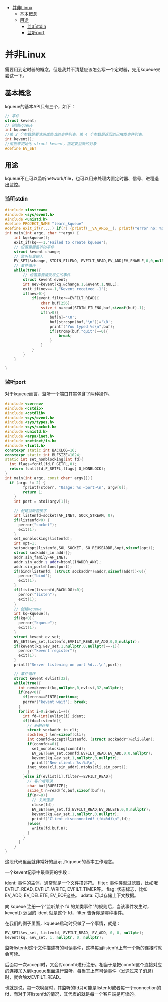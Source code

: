 <!--toc:start-->
- [并非Linux](#并非linux)
  - [基本概念](#基本概念)
  - [用途](#用途)
    - [监听stdin](#监听stdin)
    - [监听port](#监听port)
<!--toc:end-->

# 并非Linux

需要用到定时器的概念，但是我并不清楚应该怎么写一个定时器，先用kqueue来尝试一下。

## 基本概念

kqueue的基本API只有三个，如下：

```c
// 事件
struct kevent;
// 创建kqueue
int kqueue();
//第 2 个参数是要注册或修改的事件列表。第 4 个参数是返回的已触发事件列表。
int kevent();
//用宏来初始化 struct kevent，指定要监听的对象
#define EV_SET
```

## 用途

kqueue不止可以监听network/file，也可以用来处理内置定时器、信号、进程退出监控。

### 监听stdin

```c
#include <iostream>
#include <sys/event.h>
#include <unistd.h>
#define PROJECT_NAME "learn_kqueue"
#define exit_if(r,...) if(r) {printf(__VA_ARGS__); printf("error no: %d error msg %s\n", errno, strerror(errno)); exit(1);}
int main(int argc, char **argv) {
    int kq=kqueue();
    exit_if(kq==-1,"Failed to create kqueue");
    // 设置需要监听的事件
    struct kevent change;
    // 监听标准输入
    EV_SET(&change, STDIN_FILENO, EVFILT_READ,EV_ADD|EV_ENABLE,0,0,nullptr);
    // 事件循环
    while(true){
        // 设置需要接受发生的事件
        struct kevent event;
        int nev=kevent(kq,&change,1,&event,1,NULL);
        exit_if(nev==-1,"Kevent received -1");
        if(nev>0){
            if(event.filter==EVFILT_READ){
                char buf[256];
                ssize_t n=read(STDIN_FILENO,buf,sizeof(buf)-1);
                if(n>0){
                    buf[n]='\0';
                    buf[strcspn(buf,"\n")]='\0';
                    printf("You typed %s\n",buf);
                    if(strcmp(buf,"quit")==0){
                        break;
                    }
                }
            }
        }
    }

}
```

### 监听port

对于kqueue而言，监听一个端口其实包含了两种操作。

```c++
#include <cerrno>
#include <cstdio>
#include <cstdlib>
#include <sys/event.h>
#include <sys/types.h>
#include <sys/socket.h>
#include <unistd.h>
#include <arpa/inet.h>
#include <netinet/in.h>
#include <fcntl.h>
constexpr static int BACKLOG=16;
constexpr static int BUFSIZE=1024;
static int set_nonblocking(int fd){
  int flags=fcntl(fd,F_GETFL,0);
  return fcntl(fd,F_SETFL,flags| O_NONBLOCK);
}
int main(int argc, const char* argv[]){
  if (argc != 2) {
        fprintf(stderr, "Usage: %s <port>\n", argv[0]);
        return 1;
    }
    int port = atoi(argv[1]);

    // 创建监听套接字
    int listenfd=socket(AF_INET, SOCK_STREAM, 0);
    if(listenfd<0) {
      perror("socket");
      exit(1);
    }
    set_nonblocking(listenfd);
    int opt=1;
    setsockopt(listenfd,SOL_SOCKET, SO_REUSEADDR,&opt,sizeof(opt));
    struct sockaddr_in addr{};
    addr.sin_family=AF_INET;
    addr.sin_addr.s_addr=htonl(INADDR_ANY);
    addr.sin_port=htons(port);
    if(bind(listenfd, (struct sockaddr*)&addr,sizeof(addr))<0){
      perror("bind");
      exit(1);
    }
    if(listen(listenfd,BACKLOG)<0){
      perror("listen");
      exit(1);
    }
    // 创建kqueue
    int kq=kqueue();
    if(kq<0){
      perror("kqueue");
      exit(1);
    }
    struct kevent ev_set;
    EV_SET(&ev_set,listenfd,EVFILT_READ,EV_ADD,0,0,nullptr);
    if(kevent(kq,&ev_set,1,nullptr,0,nullptr)==-1){
      perror("kevent register");
      exit(1);
    }
    printf("Server listening on port %d...\n",port);

    // 事件循环
    struct kevent evlist[32];
    while(true){
      int nev=kevent(kq,nullptr,0,evlist,32,nullptr);
      if(nev<0){
        if(errno==EINTR)continue;
        perror("kevent wait"); break;
      }
      for(int i=0;i<nev;i++){
        int fd=(int)evlist[i].ident;
        if(fd==listenfd){
          // 新的连接
          struct sockaddr_in cli;
          socklen_t len=sizeof(cli);
          int connfd=accept(listenfd, (struct sockaddr*)&cli,&len);
          if(connfd>=0){
            set_nonblocking(connfd);
            EV_SET(&ev_set,connfd,EVFILT_READ,EV_ADD,0,0,nullptr);
            kevent(kq,&ev_set,1,nullptr,0,nullptr);
            printf("New client: %s:%d\n",
          inet_ntoa(cli.sin_addr),ntohs(cli.sin_port));
          }
        }else if(evlist[i].filter==EVFILT_READ){
          // 客户端可读
          char buf[BUFSIZE];
          ssize_t n=read(fd,buf,sizeof(buf));
          if(n<=0){
            // 关闭连接
            close(fd);
            EV_SET(&ev_set,fd,EVFILT_READ,EV_DELETE,0,0,nullptr);
            kevent(kq,&ev_set,1,nullptr,0,nullptr);
            printf("Client disconnected! (fd=%d)\n",fd);
          }else{
            write(fd,buf,n);
          }
        }
      }
    }
}
```


这段代码里面就非常好的展示了kqueue的基本工作理念。

一个kevent记录中最重要的字段：

ident: 事件的主体，通常就是一个文件描述符。
filter: 事件类型过滤器，比如哦EVFILT\_READ, EVFILT\_WRITE, EVFILT\_TIMER等。
flag: 状态标志，比如EV\_ADD, EV\_DELETE, EV\_EOF这些。
udata: 可以存储上下文数据。

向 kqueue 注册一个“监听某个 fd 的某类事件”的规则后，当该事件发生时，kevent() 返回的 ident 就是这个 fd，filter 告诉你是哪种事件。

在我们的例子里面，kqueue启动时只做了一个事情，就是：

```c
EV_SET(&ev_set, listenfd, EVFILT_READ, EV_ADD, 0, 0, nullptr);
kevent(kq, &ev_set, 1, nullptr, 0, nullptr);
```

监听listenfd这个文件描述符的可读事件，这样每当listenfd上有一个新的连接时就会可读。

后面每一次accept时，又会对connfd进行注册。相当于是把connfd这个连接对应的连接加入到kqueue里面进行监听，每当其上有可读事件（发送过来了消息）时，就会触发EVFILT\_READ。

也就是说，每一次唤醒时，其监听的fd只可能是listenfd或者每一个connection的fd，而对于非listenfd的情况，其代表的就是每一个客户端是可读的。
